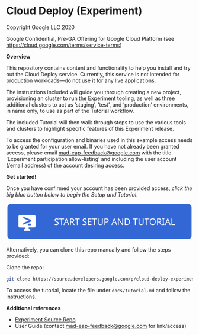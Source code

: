 # Cloud Deploy (Experiment)
Copyright Google LLC 2020

Google Confidential, Pre-GA Offering for Google Cloud Platform (see https://cloud.google.com/terms/service-terms)

**Overview**

This repository contains content and functionality to help you install and try out the Cloud Deploy service. Currently, this service is not intended for production workloads—do not use it for any live applications.

The instructions included will guide you through creating a new project, provisioning an cluster to run the Experiment tooling, as well as three additional clusters to act as ‘staging’, 'test', and ‘production’ environments, in name only, to use as part of the Tutorial workflow.

The included Tutorial will then walk through steps to use the various tools and clusters to highlight specific features of this Experiment release.

To access the configuration and binaries used in this example access needs to be granted for your user email. If you have not already been granted access, please email mad-eap-feedback@google.com with the title ‘Experiment participation allow-listing’ and including the user account (/email address) of the account desiring access.

**Get started!**

Once you have confirmed your account has been provided access, *click the big blue button below to begin the Setup and Tutorial*.

[![Open ](https://github.com/cgrant/cloudshell-tutorial/raw/main/static/open-btn.svg)](https://console.cloud.google.com/cloudshell/editor?cloudshell_git_repo=https://source.developers.google.com/p/cloud-deploy-experiment/r/mcd-experiment&cloudshell_tutorial=docs/tutorial.md)

Alternatively, you can clone this repo manually and follow the steps provided:

Clone the repo:
```bash
git clone https://source.developers.google.com/p/cloud-deploy-experiment/r/mcd-experiment
```

To access the tutorial, locate the file under `docs/tutorial.md` and follow the instructions.

**Additional references**
- [Experiment Source Repo](https://source.cloud.google.com/cloud-deploy-experiment/mcd-experiment/+/master:README.md)
- User Guide (contact mad-eap-feedback@google.com for link/access)
